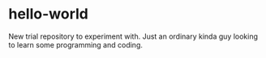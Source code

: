 # hello-world
New trial repository to experiment with.
Just an ordinary kinda guy looking to learn some programming and coding.
